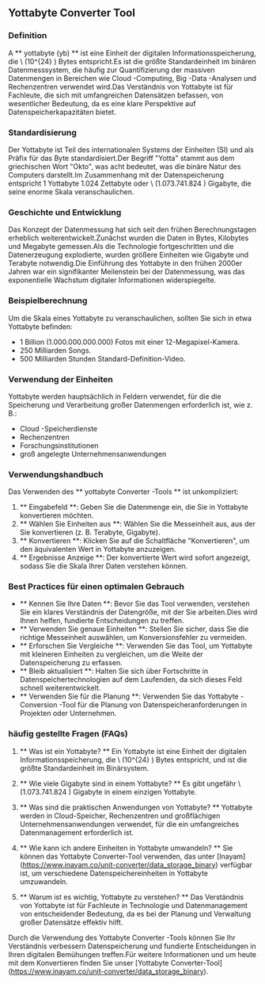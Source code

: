 ## Yottabyte Converter Tool

### Definition
A ** yottabyte (yb) ** ist eine Einheit der digitalen Informationsspeicherung, die \ (10^{24} \) Bytes entspricht.Es ist die größte Standardeinheit im binären Datenmesssystem, die häufig zur Quantifizierung der massiven Datenmengen in Bereichen wie Cloud -Computing, Big -Data -Analysen und Rechenzentren verwendet wird.Das Verständnis von Yottabyte ist für Fachleute, die sich mit umfangreichen Datensätzen befassen, von wesentlicher Bedeutung, da es eine klare Perspektive auf Datenspeicherkapazitäten bietet.

### Standardisierung
Der Yottabyte ist Teil des internationalen Systems der Einheiten (SI) und als Präfix für das Byte standardisiert.Der Begriff "Yotta" stammt aus dem griechischen Wort "Okto", was acht bedeutet, was die binäre Natur des Computers darstellt.Im Zusammenhang mit der Datenspeicherung entspricht 1 Yottabyte 1.024 Zettabyte oder \ (1.073.741.824 \) Gigabyte, die seine enorme Skala veranschaulichen.

### Geschichte und Entwicklung
Das Konzept der Datenmessung hat sich seit den frühen Berechnungstagen erheblich weiterentwickelt.Zunächst wurden die Daten in Bytes, Kilobytes und Megabyte gemessen.Als die Technologie fortgeschritten und die Datenerzeugung explodierte, wurden größere Einheiten wie Gigabyte und Terabyte notwendig.Die Einführung des Yottabyte in den frühen 2000er Jahren war ein signifikanter Meilenstein bei der Datenmessung, was das exponentielle Wachstum digitaler Informationen widerspiegelte.

### Beispielberechnung
Um die Skala eines Yottabyte zu veranschaulichen, sollten Sie sich in etwa Yottabyte befinden:
- 1 Billion (1.000.000.000.000) Fotos mit einer 12-Megapixel-Kamera.
- 250 Milliarden Songs.
- 500 Milliarden Stunden Standard-Definition-Video.

### Verwendung der Einheiten
Yottabyte werden hauptsächlich in Feldern verwendet, für die die Speicherung und Verarbeitung großer Datenmengen erforderlich ist, wie z. B.:
- Cloud -Speicherdienste
- Rechenzentren
- Forschungsinstitutionen
- groß angelegte Unternehmensanwendungen

### Verwendungshandbuch
Das Verwenden des ** yottabyte Converter -Tools ** ist unkompliziert:
1. ** Eingabefeld **: Geben Sie die Datenmenge ein, die Sie in Yottabyte konvertieren möchten.
2. ** Wählen Sie Einheiten aus **: Wählen Sie die Messeinheit aus, aus der Sie konvertieren (z. B. Terabyte, Gigabyte).
3. ** Konvertieren **: Klicken Sie auf die Schaltfläche "Konvertieren", um den äquivalenten Wert in Yottabyte anzuzeigen.
4. ** Ergebnisse Anzeige **: Der konvertierte Wert wird sofort angezeigt, sodass Sie die Skala Ihrer Daten verstehen können.

### Best Practices für einen optimalen Gebrauch
- ** Kennen Sie Ihre Daten **: Bevor Sie das Tool verwenden, verstehen Sie ein klares Verständnis der Datengröße, mit der Sie arbeiten.Dies wird Ihnen helfen, fundierte Entscheidungen zu treffen.
- ** Verwenden Sie genaue Einheiten **: Stellen Sie sicher, dass Sie die richtige Messeinheit auswählen, um Konversionsfehler zu vermeiden.
- ** Erforschen Sie Vergleiche **: Verwenden Sie das Tool, um Yottabyte mit kleineren Einheiten zu vergleichen, um die Weite der Datenspeicherung zu erfassen.
- ** Bleib aktualisiert **: Halten Sie sich über Fortschritte in Datenspeichertechnologien auf dem Laufenden, da sich dieses Feld schnell weiterentwickelt.
- ** Verwenden Sie für die Planung **: Verwenden Sie das Yottabyte -Conversion -Tool für die Planung von Datenspeicheranforderungen in Projekten oder Unternehmen.

### häufig gestellte Fragen (FAQs)

1. ** Was ist ein Yottabyte? **
Ein Yottabyte ist eine Einheit der digitalen Informationsspeicherung, die \ (10^{24} \) Bytes entspricht, und ist die größte Standardeinheit im Binärsystem.

2. ** Wie viele Gigabyte sind in einem Yottabyte? **
Es gibt ungefähr \ (1.073.741.824 \) Gigabyte in einem einzigen Yottabyte.

3. ** Was sind die praktischen Anwendungen von Yottabyte? **
Yottabyte werden in Cloud-Speicher, Rechenzentren und großflächigen Unternehmensanwendungen verwendet, für die ein umfangreiches Datenmanagement erforderlich ist.

4. ** Wie kann ich andere Einheiten in Yottabyte umwandeln? **
Sie können das Yottabyte Converter-Tool verwenden, das unter [Inayam] (https://www.inayam.co/unit-converter/data_storage_binary) verfügbar ist, um verschiedene Datenspeichereinheiten in Yottabyte umzuwandeln.

5. ** Warum ist es wichtig, Yottabyte zu verstehen? **
Das Verständnis von Yottabyte ist für Fachleute in Technologie und Datenmanagement von entscheidender Bedeutung, da es bei der Planung und Verwaltung großer Datensätze effektiv hilft.

Durch die Verwendung des Yottabyte Converter -Tools können Sie Ihr Verständnis verbessern Datenspeicherung und fundierte Entscheidungen in Ihren digitalen Bemühungen treffen.Für weitere Informationen und um heute mit dem Konvertieren finden Sie unser [Yottabyte Converter-Tool] (https://www.inayam.co/unit-converter/data_storage_binary).